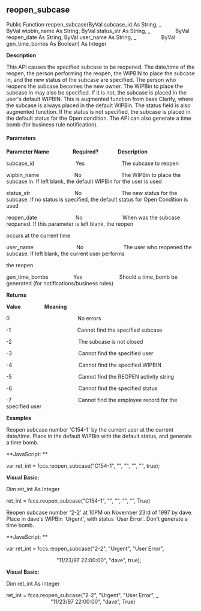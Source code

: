 reopen_subcase
--------------

Public Function reopen_subcase(ByVal subcase_id As String, _
                ByVal wipbin_name As String, ByVal status_str As String, _
                ByVal reopen_date As String, ByVal user_name As String, _
                ByVal gen_time_bombs As Boolean) As Integer

**Description**

This API causes the specified subcase to be reopened. The date/time of the reopen, the person performing the reopen, the WIPBIN to place the subcase in, and the new status of the subcase are specified. The person who reopens the subcase becomes the new owner. The WIPBin to place the subcase in may also be specified. If it is not, the subcase is placed in the user's default WIPBIN. This is augmented function from base Clarify, where the subcase is always placed in the default WIPBin. The status field is also augmented function. If the status is not specified, the subcase is placed in the default status for the Open condition. The API can also generate a time bomb (for business rule notification).

#### Parameters
**Parameter Name**                **Required?**             **Description**

subcase_id                            Yes                         The subcase to reopen

wipbin_name                        No                           The WIPBin to place the subcase in. If left blank, the default WIPBin for the user is used

status_str                              No                           The new status for the subcase. If no status is specified, the default status for Open Condition is used

reopen_date                          No                           When was the subcase reopened. If this parameter is left blank, the reopen

occurs at the current time

user_name                             No                           The user who reopened the subcase. If left blank, the current user performs

the reopen

gen_time_bombs                 Yes                         Should a time_bomb be generated (for notifications/business rules)

**Returns**

**Value**                **Meaning**

0                                              No errors

-1                                             Cannot find the specified subcase

-2                                             The subcase is not closed

-3                                             Cannot find the specified user

-4                                             Cannot find the specified WIPBIN

-5                                             Cannot find the REOPEN activity string

-6                                             Cannot find the specified status

-7                                             Cannot find the employee record for the specified user

**Examples**

 Reopen subcase number 'C154-1' by the current user at the current date/time. Place in the default WIPBin with the default status, and generate a time bomb.

**JavaScript: **

var ret_int = fccs.reopen_subcase("C154-1", "", "", "", "", true);

**Visual Basic:**

Dim ret_int As Integer

ret_int = fccs.reopen_subcase("C154-1", "", "", "", "", True)

 Reopen subcase number '2-2' at 10PM on November 23rd of 1997 by dave. Place in dave's WIPBin 'Urgent', with status 'User Error'. Don't generate a time bomb.

**JavaScript: **

var ret_int = fccs.reopen_subcase("2-2", "Urgent", "User Error",

                                  "11/23/97 22:00:00", "dave", true);

**Visual Basic:**

Dim ret_int As Integer

ret_int = fccs.reopen_subcase("2-2", "Urgent", "User Error", _
                              "11/23/97 22:00:00", "dave", True)